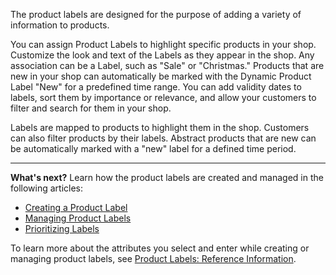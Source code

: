 The product labels are designed for the purpose of adding a variety of information to products.

You can assign Product Labels to highlight specific products in your shop. Customize the look and text of the Labels as they appear in the shop. Any association can be a Label, such as "Sale" or "Christmas." Products that are new in your shop can automatically be marked with the Dynamic Product Label "New" for a predefined time range. You can add validity dates to labels, sort them by importance or relevance, and allow your customers to filter and search for them in your shop.

Labels are mapped to products to highlight them in the shop. Customers can also filter products by their labels. Abstract products that are new can be automatically marked with a "new" label for a defined time period.
***
**What's next?**
Learn how the product labels are created and managed in the following articles:
* [Creating a Product Label](https://documentation.spryker.com/docs/en/creating-a-product-label)
* [Managing Product Labels](https://documentation.spryker.com/docs/en/managing-product-labels)
* [Prioritizing Labels](https://documentation.spryker.com/docs/en/prioritizing-labels)

To learn more about the attributes you select and enter while creating or managing product labels, see [Product Labels: Reference Information](https://documentation.spryker.com/docs/en/product-labels-reference-information).